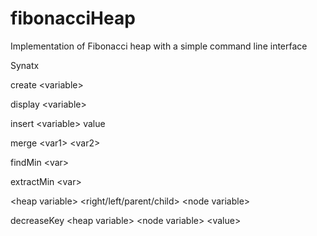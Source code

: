 # fibonacciHeap
Implementation of Fibonacci heap with a simple command line interface

Synatx

create \<variable>

display \<variable>

insert \<variable> value

merge \<var1> \<var2>

findMin \<var>

extractMin \<var>

\<heap variable> \<right/left/parent/child> \<node variable>

decreaseKey \<heap variable> \<node variable> \<value>
